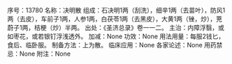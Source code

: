 序号：13780
名称：决明散
组成：石决明1两（刮洗），细辛1两（去苗叶），防风1两（去皮），车前子1两，人参1两，白茯苓1两（去黑皮），大黄1两（锉，炒），茺蔚子1两，桔梗（炒）半两。
出处：《圣济总录》卷一一二。
主治：内障浮翳，或如枣花，或若银钉浮浅透外。
加减：None
功效：None
用法用量：每服2钱匕，食后、临卧服。
制备方法：上为散。
临床应用：None
各家论述：None
用药禁忌：None
附注：None
